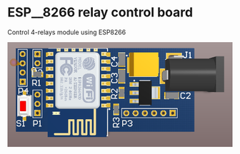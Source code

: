 # ESP__8266 relay control board

Control 4-relays module using ESP8266

![3D view](https://raw.githubusercontent.com/dangsonbk/ESP8266-4-relays-module/master/3D.PNG)
